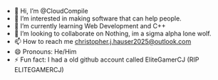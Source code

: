 - 👋 Hi, I’m @CloudCompile
- 👀 I’m interested in making software that can help people.
- 🌱 I’m currently learning Web Development and C++
- 💞️ I’m looking to collaborate on Nothing, im a sigma alpha lone wolf.
- 📫 How to reach me christopher.j.hauser2025@outlook.com
- 😄 Pronouns: He/Him
- ⚡ Fun fact: I had a old github account called EliteGamerCJ (RIP ELITEGAMERCJ)

<!---
CloudCompile/CloudCompile is a ✨ special ✨ repository because its `README.md` (this file) appears on your GitHub profile.
You can click the Preview link to take a look at your changes.
--->
